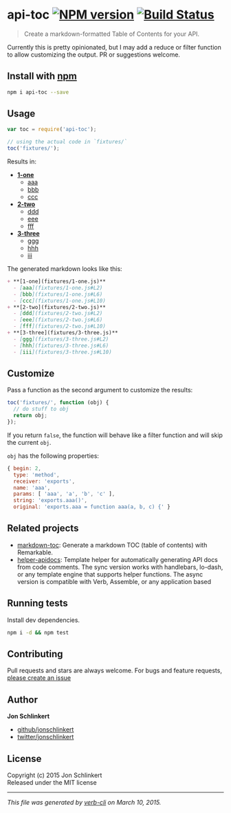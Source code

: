 # api-toc [![NPM version](https://badge.fury.io/js/api-toc.svg)](http://badge.fury.io/js/api-toc)  [![Build Status](https://travis-ci.org/jonschlinkert/api-toc.svg)](https://travis-ci.org/jonschlinkert/api-toc) 

> Create a markdown-formatted Table of Contents for your API.

Currently this is pretty opinionated, but I may add a reduce or filter function to allow customizing the output. PR or suggestions welcome.

## Install with [npm](npmjs.org)

```bash
npm i api-toc --save
```

## Usage

```js
var toc = require('api-toc');

// using the actual code in `fixtures/`
toc('fixtures/');
```

Results in:

+ **[1-one](fixtures/1-one.js)**
  - [aaa](fixtures/1-one.js#L2)
  - [bbb](fixtures/1-one.js#L6)
  - [ccc](fixtures/1-one.js#L10)
+ **[2-two](fixtures/2-two.js)**
  - [ddd](fixtures/2-two.js#L2)
  - [eee](fixtures/2-two.js#L6)
  - [fff](fixtures/2-two.js#L10)
+ **[3-three](fixtures/3-three.js)**
  - [ggg](fixtures/3-three.js#L2)
  - [hhh](fixtures/3-three.js#L6)
  - [iii](fixtures/3-three.js#L10)


The generated markdown looks like this:

```markdown
+ **[1-one](fixtures/1-one.js)**
  - [aaa](fixtures/1-one.js#L2)
  - [bbb](fixtures/1-one.js#L6)
  - [ccc](fixtures/1-one.js#L10)
+ **[2-two](fixtures/2-two.js)**
  - [ddd](fixtures/2-two.js#L2)
  - [eee](fixtures/2-two.js#L6)
  - [fff](fixtures/2-two.js#L10)
+ **[3-three](fixtures/3-three.js)**
  - [ggg](fixtures/3-three.js#L2)
  - [hhh](fixtures/3-three.js#L6)
  - [iii](fixtures/3-three.js#L10)
```

## Customize

Pass a function as the second argument to customize the results:

```js
toc('fixtures/', function (obj) {
  // do stuff to obj
  return obj;
});
```

If you return `false`, the function will behave like a filter function and will skip the current `obj`. 

`obj` has the following properties:

```js
{ begin: 2,
  type: 'method',
  receiver: 'exports',
  name: 'aaa',
  params: [ 'aaa', 'a', 'b', 'c' ],
  string: 'exports.aaa()',
  original: 'exports.aaa = function aaa(a, b, c) {' }
```



## Related projects
* [markdown-toc](https://github.com/jonschlinkert/markdown-toc): Generate a markdown TOC (table of contents) with Remarkable.
* [helper-apidocs](https://github.com/jonschlinkert/helper-apidocs): Template helper for automatically generating API docs from code comments. The sync version works with handlebars, lo-dash, or any template engine that supports helper functions. The async version is compatible with Verb, Assemble, or any application based  

## Running tests
Install dev dependencies.

```bash
npm i -d && npm test
```

## Contributing
Pull requests and stars are always welcome. For bugs and feature requests, [please create an issue](https://github.com/jonschlinkert/api-toc/issues)

## Author

**Jon Schlinkert**
 
+ [github/jonschlinkert](https://github.com/jonschlinkert)
+ [twitter/jonschlinkert](http://twitter.com/jonschlinkert) 

## License
Copyright (c) 2015 Jon Schlinkert  
Released under the MIT license

***

_This file was generated by [verb-cli](https://github.com/assemble/verb-cli) on March 10, 2015._